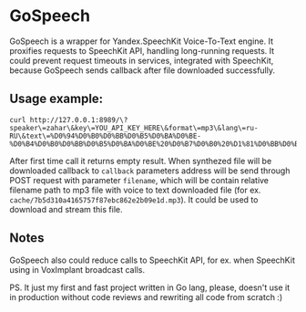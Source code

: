 # GoSpeech

GoSpeech is a wrapper for Yandex.SpeechKit Voice-To-Text engine. It proxifies requests to SpeechKit API, handling long-running requests. It could prevent request timeouts in services, integrated with SpeechKit, because GoSpeech sends callback after file downloaded successfully.

## Usage example:

```
curl http://127.0.0.1:8989/\?speaker\=zahar\&key\=YOU_API_KEY_HERE\&format\=mp3\&lang\=ru-RU\&text\=%D0%94%D0%B0%D0%BB%D0%B5%D0%BA%D0%BE-%D0%B4%D0%B0%D0%BB%D0%B5%D0%BA%D0%BE%20%D0%B7%D0%B0%20%D1%81%D0%BB%D0%BE%D0%B2%D0%B5%D1%81%D0%BD%D1%8B%D0%BC%D0%B8%20%D0%B3%D0%BE%D1%80%D0%B0%D0%BC%D0%B8\&callback\=http://127.0.0.1:3000/callback
```

After first time call it returns empty result. When synthezed file will be downloaded callback to `callback` parameters address will be send through POST request with parameter `filename`, which will be contain relative filename path to mp3 file with voice to text downloaded file (for ex. `cache/7b5d310a4165757f87ebc862e2b09e1d.mp3`). It could be used to download and stream this file.

## Notes

GoSpeech also could reduce calls to SpeechKit API, for ex. when SpeechKit using in VoxImplant broadcast calls.

PS. It just my first and fast project written in Go lang, please, doesn't use it in production without code reviews and rewriting all code from scratch :)
